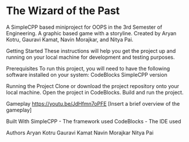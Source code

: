 # The Wizard of the Past
A SimpleCPP based miniproject for OOPS in the 3rd Semester of Engineering. A graphic based game with a storyline. Created by Aryan Kotru, Gauravi Kamat, Navin Morajkar, and Nitya Pai.

Getting Started
These instructions will help you get the project up and running on your local machine for development and testing purposes.

Prerequisites
To run this project, you will need to have the following software installed on your system:
CodeBlocks SimpleCPP version


Running the Project
Clone or download the project repository onto your local machine.
Open the project in CodeBlocks.
Build and run the project.

Gameplay
https://youtu.be/JdHfmn7oPFE
[Insert a brief overview of the gameplay]

Built With
SimpleCPP - The framework used
CodeBlocks - The IDE used

Authors
Aryan Kotru
Gauravi Kamat
Navin Morajkar
Nitya Pai
